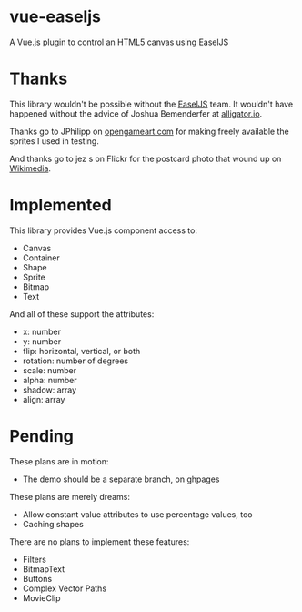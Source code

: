 # vue-easeljs
A Vue.js plugin to control an HTML5 canvas using EaselJS

# Thanks

This library wouldn't be possible without the <a href="http://www.createjs.com/easeljs">EaselJS</a> team. It wouldn't have happened without the advice of Joshua Bemenderfer at <a href="https://alligator.io/vuejs/custom-component-renderers/">alligator.io</a>.

Thanks go to JPhilipp on <a href="https://opengameart.org/content/700-sprites">opengameart.com</a> for making freely available the sprites I used in testing.

And thanks go to jez s on Flickr for the postcard photo that wound up on <a href="https://commons.wikimedia.org/wiki/File:Entrance_to_Gulfstream_Park,_at_Hallandale,_Florida,_the_%27track_by_the_sea.%27_One_of_the_nation%27s_most_scenic_race_courses..jpg">Wikimedia</a>.

# Implemented

This library provides Vue.js component access to:

* Canvas
* Container
* Shape
* Sprite
* Bitmap
* Text

And all of these support the attributes:

* x: number
* y: number
* flip: horizontal, vertical, or both
* rotation: number of degrees
* scale: number
* alpha: number
* shadow: array
* align: array

# Pending

These plans are in motion:

* The demo should be a separate branch, on ghpages

These plans are merely dreams:

* Allow constant value attributes to use percentage values, too
* Caching shapes

There are no plans to implement these features:

* Filters
* BitmapText
* Buttons
* Complex Vector Paths
* MovieClip
